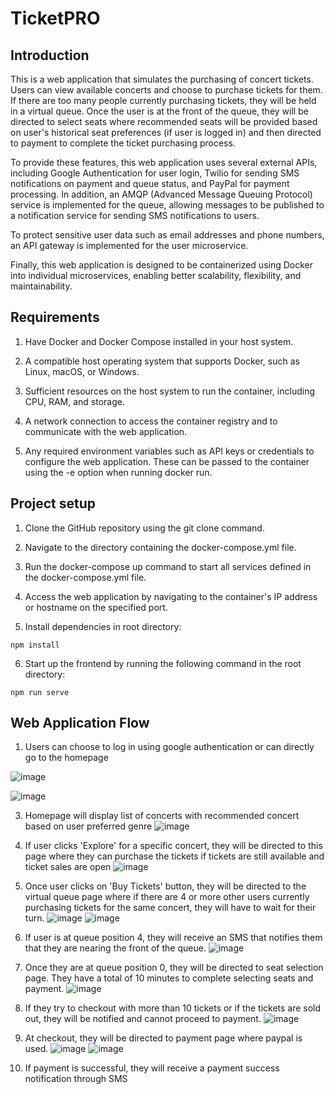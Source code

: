 # TicketPRO

## Introduction
This is a web application that simulates the purchasing of concert tickets. Users can view available concerts and choose to purchase tickets for them. If there are too many people currently purchasing tickets, they will be held in a virtual queue. Once the user is at the front of the queue, they will be directed to select seats where recommended seats will be provided based on user's historical seat preferences (if user is logged in) and then directed to payment to complete the ticket purchasing process. 

To provide these features, this web application uses several external APIs, including Google Authentication for user login, Twilio for sending SMS notifications on payment and queue status, and PayPal for payment processing. In addition, an AMQP (Advanced Message Queuing Protocol) service is implemented for the queue, allowing messages to be published to a notification service for sending SMS notifications to users.

To protect sensitive user data such as email addresses and phone numbers, an API gateway is implemented for the user microservice.

Finally, this web application is designed to be containerized using Docker into individual microservices, enabling better scalability, flexibility, and maintainability. 

## Requirements
1) Have Docker and Docker Compose installed in your host system.

2) A compatible host operating system that supports Docker, such as Linux, macOS, or Windows.

3) Sufficient resources on the host system to run the container, including CPU, RAM, and storage.

4) A network connection to access the container registry and to communicate with the web application.

5) Any required environment variables such as API keys or credentials to configure the web application. These can be passed to the container using the -e option when running docker run.

## Project setup
1) Clone the GitHub repository using the git clone command.

2) Navigate to the directory containing the docker-compose.yml file.

3) Run the docker-compose up command to start all services defined in the docker-compose.yml file.

4) Access the web application by navigating to the container's IP address or hostname on the specified port.

5) Install dependencies in root directory:
```
npm install
```
6) Start up the frontend by running the following command in the root directory:  
```
npm run serve
```

## Web Application Flow

  1) Users can choose to log in using google authentication or can directly go to the homepage
  
![image](https://user-images.githubusercontent.com/101784318/229842130-6062a318-b7cc-48f4-b6f8-f671165fc7b6.png)

  ![image](https://user-images.githubusercontent.com/101784318/229825589-da735d46-56a2-4a7f-9189-4d7e1e887d39.png)


  3) Homepage will display list of concerts with recommended concert based on user preferred genre
 ![image](https://user-images.githubusercontent.com/101784318/229833012-35a40378-0e01-4b13-bf58-6d1ad55ba01e.png)

  4) If user clicks 'Explore' for a specific concert, they will be directed to this page where they can purchase the tickets if tickets are still available and ticket sales are open
  ![image](https://user-images.githubusercontent.com/101784318/229824930-53788599-cfcd-4856-8bae-f9baede49427.png)

  5) Once user clicks on 'Buy Tickets' button, they will be directed to the virtual queue page where if there are 4 or more other users currently purchasing tickets for the same concert, they will have to wait for their turn. 
  ![image](https://user-images.githubusercontent.com/101784318/229832715-d59fafa9-2c29-4561-bec5-eabc8d8c7f48.png)
  ![image](https://user-images.githubusercontent.com/101784318/229836742-c5aae28b-75f0-4727-a429-77ef66566775.png)



  6) If user is at queue position 4, they will receive an SMS that notifies them that they are nearing the front of the queue.
  ![image](https://user-images.githubusercontent.com/101784318/229839124-d5d564f5-fba9-448d-af37-e137a0908c84.png)

  7) Once they are at queue position 0, they will be directed to seat selection page. They have a total of 10 minutes to complete selecting seats and payment.
![image](https://user-images.githubusercontent.com/101784318/229840198-64348466-8a71-4e28-8cb9-b0a32a2ca7b2.png)


  
  8) If they try to checkout with more than 10 tickets or if the tickets are sold out, they will be notified and cannot proceed to payment.
  ![image](https://user-images.githubusercontent.com/101784318/229839678-3c0f712f-bebd-47de-9fd0-06c82eab9682.png)

  
  9) At checkout, they will be directed to payment page where paypal is used.
  ![image](https://user-images.githubusercontent.com/101784318/229840933-03a06132-c4b0-43da-a94f-1181415713af.png)
  ![image](https://user-images.githubusercontent.com/101784318/229841177-ab41618d-abfd-4f52-bc5a-7eb6229ec219.png)


  10) If payment is successful, they will receive a payment success notification through SMS
  




